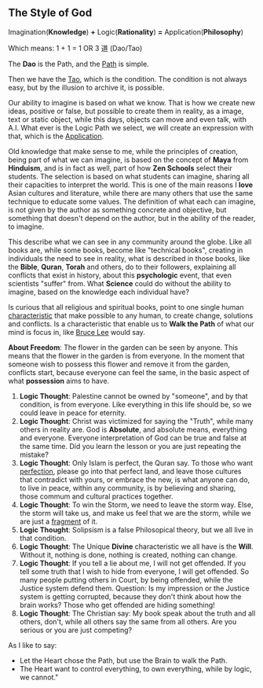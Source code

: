 ## The Style of God

Imagination(**Knowledge**) **+** Logic(**Rationality**) **=** Application(**Philosophy**)

Which means: 1 + 1 = 1 OR 3 道 (Dao/Tao)

The **Dao** is the Path, and the [Path](https://art.odicforcesounds.com/pages/Data/Audio/Dao_Expression/tracks/03_Path_of_the_Sun_Keepers/index.html) is simple.

Then we have the [Tao](https://art.odicforcesounds.com/pages/YinYang/Tao/index.html), which is the condition. 
The condition is not always easy, but by the illusion to archive it, is possible.

Our ability to imagine is based on what we know. 
That is how we create new ideas, positive or false, but possible to create them in reality, as a image, text or static object, while this days, objects can move and even talk, with A.I. 
What ever is the Logic Path we select, we will create an expression with that, which is the [Application](https://wiki.odicforcesounds.com). 

Old knowledge that make sense to me, while the principles of creation, being part of what we can imagine, is based on the concept of **Maya** from **Hinduism**, and is in fact as well, part of how **Zen Schools** select their students. The selection is based on what students can imagine, sharing all their capacities to interpret the world. This is one of the main reasons I **love** Asian cultures and literature, while there are many others that use the same technique to educate some values. The definition of what each can imagine, is not given by the author as something concrete and objective, but something that doesn't depend on the author, but in the ability of the reader, to imagine. 

This describe what we can see in any community around the globe. Like all books are, while some books, become like "technical books", creating in individuals the need to see in reality, what is described in those books, like the **Bible**, **Quran**, **Torah** and others, do to their followers, explaining all conflicts that exist in history, about this **psychologic** event, that even scientists "suffer" from. What **Science** could do without the ability to imagine, based on the knowledge each individual have? 

Is curious that all religious and spiritual books, point to one single human [characteristic](https://art.odicforcesounds.com/pages/Data/Audio/Path_Of_Shields/tracks/03_The_Possession_of_Will/index.html) that make possible to any human, to create change, solutions and conflicts. Is a characteristic that enable us to **Walk the Path** of what our mind is focus in, like [Bruce Lee](https://art.odicforcesounds.com/pages/Data/Audio/Only_Tributes/tracks/03_Bruce_Lee/index.html) would say. 

**About Freedom**: The flower in the garden can be seen by anyone. This means that the flower in the garden is from everyone. In the moment that someone wish to possess this flower and remove it from the garden, conflicts start, because everyone can feel the same, in the basic aspect of what **possession** aims to have. 

1. **Logic Thought**: Palestine cannot be owned by "someone", and by that condition, is from everyone. Like everything in this life should be, so we could leave in peace for eternity.
2. **Logic Thought**: Christ was victimized for saying the "Truth", while many others in reality are. God is **Absolute**, and absolute means, everything and everyone. Everyone interpretation of God can be true and false at the same time. Did you learn the lesson or you are just repeating the mistake?
3. **Logic Thought**: Only Islam is perfect, the Quran say. To those who want [perfection](https://art.odicforcesounds.com/pages/Data/Audio/Deep_Random_Meanings/tracks/06_Perfection/index.html), please go into that perfect land, and leave those cultures that contradict with yours, or embrace the new, is what anyone can do, to live in peace, within any community, is by believing and sharing, those commum and cultural practices together.
4. **Logic Thought**: To win the Storm, we need to leave the storm way. Else, the storm will take us, and make us feel that we are the storm, while we are just a [fragment](https://art.odicforcesounds.com/pages/Data/Audio/Dao_Touch/tracks/07_Fragments_You_Need/index.html) of it.
5. **Logic Thought**: Solipsism is a false Philosopical theory, but we all live in that condition.
6. **Logic Thought**: The Unique **Divine** characteristic we all have is the **Will**. Without it, nothing is done, nothing is created, nothing can change.
7. **Logic Thought**: If you tell a lie about me, I will not get offended. If you tell some truth that I wish to hide from everyone, I will get offended. So many people putting others in Court, by being offended, while the Justice system defend them. Question: Is my impression or the Justice system is getting corrupted, because they don't think about how the brain works? Those who get offended are hiding something!
8. **Logic Thought**: The Christian say: My book speak about the truth and all others, don't, while all others say the same from all others. Are you serious or you are just competing? 

As I like to say:

- Let the Heart chose the Path, but use the Brain to walk the Path.
- The Heart want to control everything, to own everything, while by logic, we cannot."

